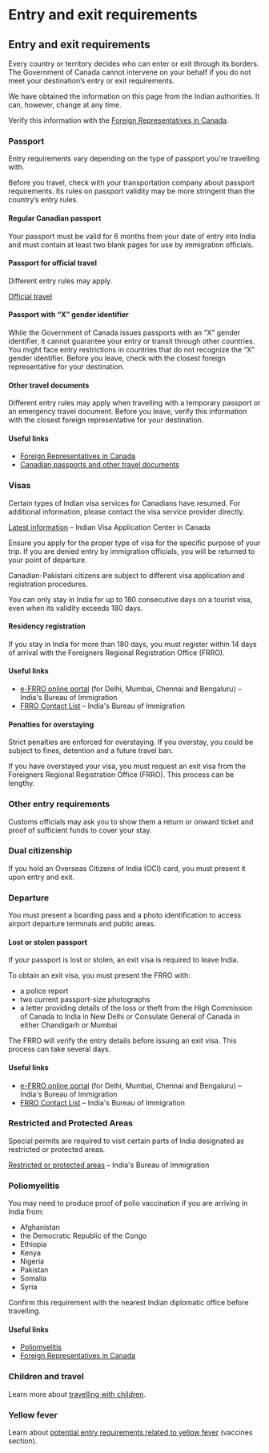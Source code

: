 # Entry and exit requirements

## Entry and exit requirements

Every country or territory decides who can enter or exit through its borders. The Government of Canada cannot intervene on your behalf if you do not meet your destination’s entry or exit requirements.

We have obtained the information on this page from the Indian authorities. It can, however, change at any time.

Verify this information with the [Foreign Representatives in Canada](https://www.international.gc.ca/protocol-protocole/reps.aspx?lang=eng).

### Passport

Entry requirements vary depending on the type of passport you're travelling with.

Before you travel, check with your transportation company about passport requirements. Its rules on passport validity may be more stringent than the country’s entry rules.

#### Regular Canadian passport

Your passport must be valid for 6 months from your date of entry into India and must contain at least two blank pages for use by immigration officials.

#### Passport for official travel

Different entry rules may apply.

[Official travel](https://www.canada.ca/en/immigration-refugees-citizenship/services/canadian-passports/official-travel.html)

#### Passport with “X” gender identifier

While the Government of Canada issues passports with an “X” gender identifier, it cannot guarantee your entry or transit through other countries. You might face entry restrictions in countries that do not recognize the “X” gender identifier. Before you leave, check with the closest foreign representative for your destination.

#### Other travel documents

Different entry rules may apply when travelling with a temporary passport or an emergency travel document. Before you leave, verify this information with the closest foreign representative for your destination.

#### Useful links

* [Foreign Representatives in Canada](https://www.international.gc.ca/protocol-protocole/reps.aspx?lang=eng)
* [Canadian passports and other travel documents](http://www.canada.ca/passport)

### Visas

Certain types of Indian visa services for Canadians have resumed. For additional information, please contact the visa service provider directly.

[Latest information](https://www.blsindia-canada.com/) – Indian Visa Application Center in Canada

Ensure you apply for the proper type of visa for the specific purpose of your trip. If you are denied entry by immigration officials, you will be returned to your point of departure.

Canadian-Pakistani citizens are subject to different visa application and registration procedures.

You can only stay in India for up to 180 consecutive days on a tourist visa, even when its validity exceeds 180 days.

#### Residency registration

If you stay in India for more than 180 days, you must register within 14 days of arrival with the Foreigners Regional Registration Office (FRRO).

#### Useful links

* [e-FRRO online portal](https://indianfrro.gov.in/eservices/) (for Delhi, Mumbai, Chennai and Bengaluru) – India's Bureau of Immigration
* [FRRO Contact List](https://boi.gov.in/content/frro-contact-list) – India's Bureau of Immigration

#### Penalties for overstaying

Strict penalties are enforced for overstaying. If you overstay, you could be subject to fines, detention and a future travel ban.

If you have overstayed your visa, you must request an exit visa from the Foreigners Regional Registration Office (FRRO). This process can be lengthy.

### Other entry requirements

Customs officials may ask you to show them a return or onward ticket and proof of sufficient funds to cover your stay.

### Dual citizenship

If you hold an Overseas Citizens of India (OCI) card, you must present it upon entry and exit.

### Departure

You must present a boarding pass and a photo identification to access airport departure terminals and public areas.

#### Lost or stolen passport

If your passport is lost or stolen, an exit visa is required to leave India.

To obtain an exit visa, you must present the FRRO with:

* a police report
* two current passport-size photographs
* a letter providing details of the loss or theft from the High Commission of Canada to India in New Delhi or Consulate General of Canada in either Chandigarh or Mumbai

The FRRO will verify the entry details before issuing an exit visa. This process can take several days.

#### Useful links

* [e-FRRO online portal](https://indianfrro.gov.in/eservices/) (for Delhi, Mumbai, Chennai and Bengaluru) – India's Bureau of Immigration
* [FRRO Contact List](https://boi.gov.in/content/frro-contact-list) – India's Bureau of Immigration

### Restricted and Protected Areas

Special permits are required to visit certain parts of India designated as restricted or protected areas.

[Restricted or protected areas](https://boi.gov.in/boi/public/pages/ea8303e5-a167-48cb-857a-31b475fe7575) – India's Bureau of Immigration

### Poliomyelitis

You may need to produce proof of polio vaccination if you are arriving in India from:

* Afghanistan
* the Democratic Republic of the Congo
* Ethiopia
* Kenya
* Nigeria
* Pakistan
* Somalia
* Syria

Confirm this requirement with the nearest Indian diplomatic office before travelling.

#### Useful links

* [Poliomyelitis](https://travel.gc.ca/travelling/health-safety/diseases/polio)
* [Foreign Representatives in Canada](https://www.international.gc.ca/protocol-protocole/reps.aspx?lang=eng)

### Children and travel

Learn more about [travelling with children](http://travel.gc.ca/travelling/children).

### Yellow fever

Learn about [potential entry requirements related to yellow fever](#health) (vaccines section).